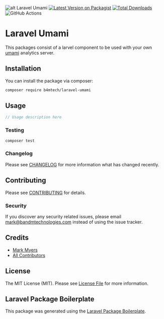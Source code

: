 ![alt Laravel Umami](https://banners.beyondco.de/Laravel%20Umami.png?theme=light&packageManager=composer+require&packageName=b4mtech%2Flaravel-umami&pattern=architect&style=style_1&description=Laravel+component+to+add+analytics+to+your+app&md=1&showWatermark=1&fontSize=100px&images=https%3A%2F%2Flaravel.com%2Fimg%2Flogomark.min.svg)
[![Latest Version on Packagist](https://img.shields.io/packagist/v/b4mtech/laravel-umami.svg?style=flat-square)](https://packagist.org/packages/b4mtech/laravel-umami)
[![Total Downloads](https://img.shields.io/packagist/dt/b4mtech/laravel-umami.svg?style=flat-square)](https://packagist.org/packages/b4mtech/laravel-umami)
![GitHub Actions](https://github.com/b4mtech/laravel-umami/actions/workflows/main.yml/badge.svg)

# Laravel Umami
This packages consist of a larvel component to be used with your own [umami](https://umami.is/) analytics server.

## Installation

You can install the package via composer:

```bash
composer require b4mtech/laravel-umami
```

## Usage

```php
// Usage description here
```

### Testing

```bash
composer test
```

### Changelog

Please see [CHANGELOG](CHANGELOG.md) for more information what has changed recently.

## Contributing

Please see [CONTRIBUTING](CONTRIBUTING.md) for details.

### Security

If you discover any security related issues, please email mark@bandmtechnologies.com instead of using the issue tracker.

## Credits

-   [Mark Myers](https://github.com/b4mtech)
-   [All Contributors](../../contributors)

## License

The MIT License (MIT). Please see [License File](LICENSE.md) for more information.

## Laravel Package Boilerplate

This package was generated using the [Laravel Package Boilerplate](https://laravelpackageboilerplate.com).
